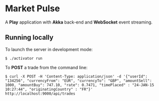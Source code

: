 Market Pulse
============

A **Play** application with **Akka** back-end and **WebSocket** event streaming.

Running locally
---------------

To launch the server in development mode:

    $ ./activator run

To **POST** a trade from the command line:

    $ curl -X POST -H 'Content-Type: application/json' -d '{"userId": "134256", "currencyFrom": "EUR", "currencyTo": "GBP", "amountSell": 1000, "amountBuy": 747.10, "rate": 0.7471, "timePlaced" : "24-JAN-15 10:27:44", "originatingCountry" : "FR"}' http://localhost:9000/api/trades
